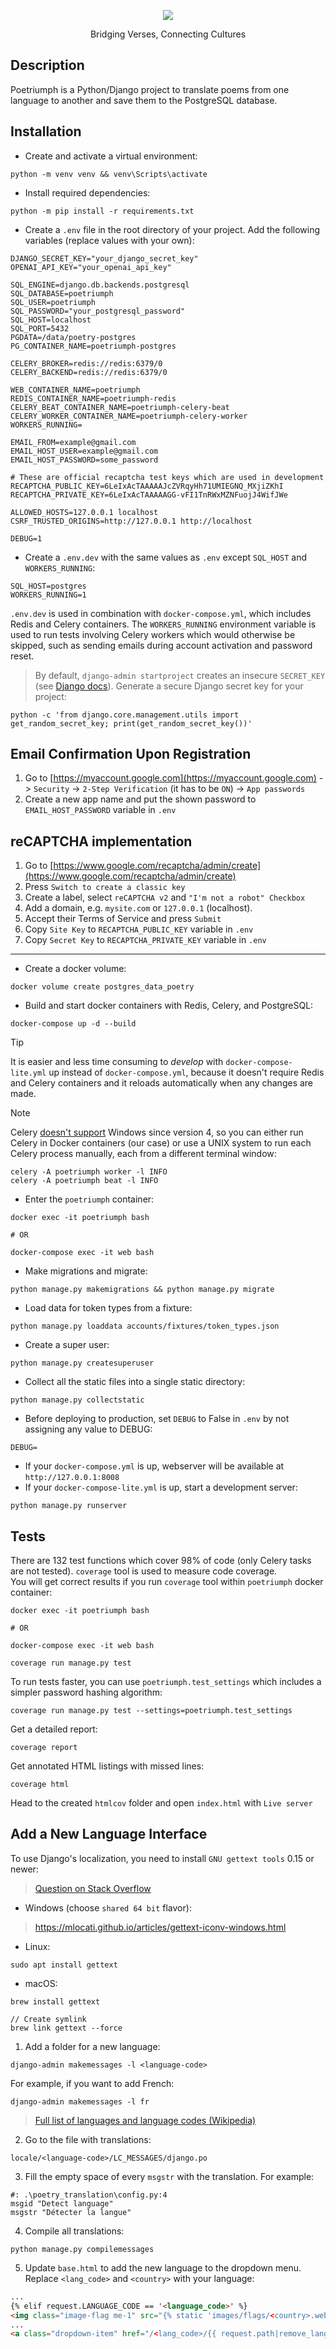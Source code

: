 <div align = "center">

<img src="./static/images/logo_white.webp"></img>

<p>Bridging Verses, Connecting Cultures</p>

</div>


## Description
Poetriumph is a Python/Django project to translate poems from one language to another and save them to the PostgreSQL database.


## Installation
* Create and activate a virtual environment:
```
python -m venv venv && venv\Scripts\activate
```
* Install required dependencies:
```
python -m pip install -r requirements.txt
```
* Create a `.env` file in the root directory of your project. Add the following variables (replace values with your own):
```
DJANGO_SECRET_KEY="your_django_secret_key"
OPENAI_API_KEY="your_openai_api_key"

SQL_ENGINE=django.db.backends.postgresql
SQL_DATABASE=poetriumph
SQL_USER=poetriumph
SQL_PASSWORD="your_postgresql_password"
SQL_HOST=localhost
SQL_PORT=5432
PGDATA=/data/poetry-postgres
PG_CONTAINER_NAME=poetriumph-postgres

CELERY_BROKER=redis://redis:6379/0
CELERY_BACKEND=redis://redis:6379/0

WEB_CONTAINER_NAME=poetriumph
REDIS_CONTAINER_NAME=poetriumph-redis
CELERY_BEAT_CONTAINER_NAME=poetriumph-celery-beat
CELERY_WORKER_CONTAINER_NAME=poetriumph-celery-worker
WORKERS_RUNNING=

EMAIL_FROM=example@gmail.com
EMAIL_HOST_USER=example@gmail.com
EMAIL_HOST_PASSWORD=some_password

# These are official recaptcha test keys which are used in development
RECAPTCHA_PUBLIC_KEY=6LeIxAcTAAAAAJcZVRqyHh71UMIEGNQ_MXjiZKhI
RECAPTCHA_PRIVATE_KEY=6LeIxAcTAAAAAGG-vFI1TnRWxMZNFuojJ4WifJWe

ALLOWED_HOSTS=127.0.0.1 localhost
CSRF_TRUSTED_ORIGINS=http://127.0.0.1 http://localhost

DEBUG=1
```
* Create a `.env.dev` with the same values as `.env` except `SQL_HOST` and `WORKERS_RUNNING`:
```
SQL_HOST=postgres
WORKERS_RUNNING=1
```
`.env.dev` is used in combination with `docker-compose.yml`, which includes Redis and Celery containers. The `WORKERS_RUNNING` environment variable is used to run tests involving Celery workers which would otherwise be skipped, such as sending emails during account activation and password reset.

> By default, `django-admin startproject` creates an insecure `SECRET_KEY` (see [Django docs](https://docs.djangoproject.com/en/5.0/ref/checks/#:~:text=connections%20to%20HTTPS.-,security.W009,-%3A%20Your%20SECRET_KEY%20has)). Generate a secure Django secret key for your project:
```
python -c 'from django.core.management.utils import get_random_secret_key; print(get_random_secret_key())'
```


## Email Confirmation Upon Registration
1. Go to [https://myaccount.google.com](https://myaccount.google.com) -> `Security` -> `2-Step Verification` (it has to be `ON`) -> `App passwords`
2. Create a new app name and put the shown password to `EMAIL_HOST_PASSWORD` variable in `.env`


## reCAPTCHA implementation
1. Go to [https://www.google.com/recaptcha/admin/create](https://www.google.com/recaptcha/admin/create)
1. Press `Switch to create a classic key`
1. Create a label, select `reCAPTCHA v2` and `"I'm not a robot" Checkbox`
1. Add a domain, e.g. `mysite.com` or `127.0.0.1` (localhost).
1. Accept their Terms of Service and press `Submit`
1. Copy `Site Key` to `RECAPTCHA_PUBLIC_KEY` variable in `.env`
1. Copy `Secret Key` to `RECAPTCHA_PRIVATE_KEY` variable in `.env`
___
* Create a docker volume:
```
docker volume create postgres_data_poetry
```
* Build and start docker containers with Redis, Celery, and PostgreSQL:
```
docker-compose up -d --build
```

> [!TIP]
> It is easier and less time consuming to *develop* with `docker-compose-lite.yml` up instead of `docker-compose.yml`, because it doesn't require Redis and Celery containers and it reloads automatically when any changes are made.


> [!NOTE]  
> Celery [doesn't support](https://docs.celeryq.dev/en/stable/faq.html#does-celery-support-windows) Windows since version 4, so you can either run Celery in Docker containers (our case) or use a UNIX system to run each Celery process manually, each from a different terminal window:
```
celery -A poetriumph worker -l INFO
celery -A poetriumph beat -l INFO
```

* Enter the `poetriumph` container:
```
docker exec -it poetriumph bash

# OR

docker-compose exec -it web bash
```
* Make migrations and migrate:
```
python manage.py makemigrations && python manage.py migrate
```
* Load data for token types from a fixture:
```
python manage.py loaddata accounts/fixtures/token_types.json
``` 
* Create a super user:
```
python manage.py createsuperuser
```
* Collect all the static files into a single static directory:
```
python manage.py collectstatic
```
* Before deploying to production, set `DEBUG` to False in `.env` by not assigning any value to DEBUG:
```
DEBUG=
```
* If your `docker-compose.yml` is up, webserver will be available at `http://127.0.0.1:8008`
* If your `docker-compose-lite.yml` is up, start a development server:
```
python manage.py runserver
```


## Tests
There are 132 test functions which cover 98% of code (only Celery tasks are not tested). `coverage` tool is used to measure code coverage.
<br>
You will get correct results if you run `coverage` tool within `poetriumph` docker container:
```
docker exec -it poetriumph bash

# OR

docker-compose exec -it web bash
```
```
coverage run manage.py test
```
To run tests faster, you can use `poetriumph.test_settings` which includes a simpler password hashing algorithm:
```
coverage run manage.py test --settings=poetriumph.test_settings
```
Get a detailed report:
```
coverage report
```
Get annotated HTML listings with missed lines:
```
coverage html
```
Head to the created `htmlcov` folder and open `index.html` with `Live server`


## Add a New Language Interface
To use Django's localization, you need to install `GNU gettext tools` 0.15 or newer:
> [Question on Stack Overflow](https://stackoverflow.com/questions/35101850/cant-find-msguniq-make-sure-you-have-gnu-gettext-tools-0-15-or-newer-installed)
* Windows (choose `shared 64 bit` flavor):
> https://mlocati.github.io/articles/gettext-iconv-windows.html
* Linux:
```
sudo apt install gettext
```
* macOS:
```
brew install gettext

// Create symlink
brew link gettext --force
```

1. Add a folder for a new language:
```
django-admin makemessages -l <language-code>
```
For example, if you want to add French:
```
django-admin makemessages -l fr
```
> [Full list of languages and language codes (Wikipedia)](https://en.wikipedia.org/wiki/List_of_ISO_639-1_codes)

2. Go to the file with translations:
```
locale/<language-code>/LC_MESSAGES/django.po
```

3. Fill the empty space of every `msgstr` with the translation. For example:
```
#: .\poetry_translation\config.py:4
msgid "Detect language"
msgstr "Détecter la langue"
```

4. Compile all translations:
```
python manage.py compilemessages
```

5. Update `base.html` to add the new language to the dropdown menu. Replace `<lang_code>` and `<country>` with your language:
```html
...
{% elif request.LANGUAGE_CODE == '<language_code>' %}
<img class="image-flag me-1" src="{% static 'images/flags/<country>.webp' %}" alt="flag_<country>">Some Language
...
<a class="dropdown-item" href="/<lang_code>/{{ request.path|remove_language }}"><img class="image-flag me-1" src="{% static 'images/flags/<country>.webp' %}" alt="flag_<country>">Some Language</a>
```